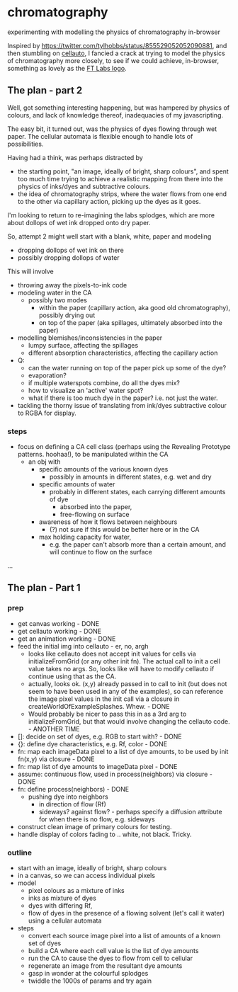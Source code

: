 # chromatography
experimenting with modelling the physics of chromatography in-browser

Inspired by https://twitter.com/tylhobbs/status/855529052052090881, and then stumbling on [cellauto](http://sanojian.github.io/cellauto/), I fancied a crack at trying to model the physics of chromatography more closely, to see if we could achieve, in-browser, something as lovely as the [FT Labs logo](http://labs.ft.com).

## The plan - part 2

Well, got something interesting happening, but was hampered by physics of colours, and lack of knowledge thereof, inadequacies of my javascripting.

The easy bit, it turned out, was the physics of dyes flowing through wet paper. The cellular automata is flexible enough to handle lots of possibilities.

Having had a think, was perhaps distracted by
* the starting point, "an image, ideally of bright, sharp colours", and spent too much time trying to achieve a realistic mapping from there into the physics of inks/dyes and subtractive colours.
* the idea of chromatography strips, where the water flows from one end to the other via capillary action, picking up the dyes as it goes.

I'm looking to return to re-imagining the labs splodges, which are more about dollops of wet ink dropped onto dry paper.

So, attempt 2 might well start with a blank, white, paper and modeling
* dropping dollops of wet ink on there
* possibly dropping dollops of water

This will involve
* throwing away the pixels-to-ink code
* modeling water in the CA
   * possibly two modes
      * within the paper (capillary action, aka good old chromatography), possibly drying out
      * on top of the paper (aka spillages, ultimately absorbed into the paper)
* modelling blemishes/inconsistencies in the paper
   * lumpy surface, affecting the spillages
   * different absorption characteristics, affecting the capillary action
*  Q:
   * can the water running on top of the paper pick up some of the dye?
   * evaporation?
   * if multiple waterspots combine, do all the dyes mix?
   * how to visualize an 'active' water spot?
   * what if there is too much dye in the paper? i.e. not just the water.
* tackling the thorny issue of translating from ink/dyes subtractive colour to RGBA for display.

### steps

* focus on defining a CA cell class (perhaps using the Revealing Prototype patterns. hoohaa!), to be manipulated within the CA
   * an obj with
      * specific amounts of the various known dyes
        * possibly in amounts in different states, e.g. wet and dry
      * specific amounts of water
        * probably in different states, each carrying different amounts of dye
           * absorbed into the paper,
           * free-flowing on surface
      * awareness of how it flows between neighbours
         * (?) not sure if this would be better here or in the CA
      * max holding capacity for water,
         * e.g. the paper can't absorb more than a certain amount, and will continue to flow on the surface

...

## The plan - Part 1

### prep

* get canvas working - DONE
* get cellauto working - DONE
* get an animation working - DONE
* feed the initial img into cellauto - er, no, argh
   * looks like cellauto does not accept init values for cells via initializeFromGrid (or any other init fn). The actual call to init a cell value takes no args. So, looks like will have to modify cellauto if continue using that as the CA.
   * actually, looks ok. (x,y) already passed in to call to init (but does not seem to have been used in any of the examples), so can reference the image pixel values in the init call via a closure in createWorldOfExampleSplashes. Whew. - DONE
   * Would probably be nicer to pass this in as a 3rd arg to initializeFromGrid, but that would involve changing the cellauto code.  - ANOTHER TIME
* []: decide on set of dyes, e.g. RGB to start with? - DONE
* {}: define dye characteristics, e.g. Rf, color - DONE
* fn: map each imageData pixel to a list of dye amounts, to be used by init fn(x,y) via closure - DONE
* fn: map list of dye amounts to imageData pixel - DONE
* assume: continuous flow, used in process(neighbors) via closure - DONE
* fn: define process(neighbors) - DONE
   * pushing dye into neighbors
      * in direction of flow (Rf)
      * sideways? against flow? - perhaps specify a diffusion attribute for when there is no flow, e.g. sideways
* construct clean image of primary colours for testing.
* handle display of colors fading to .. white, not black. Tricky.

### outline

* start with an image, ideally of bright, sharp colours
* in a canvas, so we can access individual pixels
* model
   * pixel colours as a mixture of inks
   * inks as mixture of dyes
   * dyes with differing Rf,
   * flow of dyes in the presence of a flowing solvent (let's call it water) using a cellular automata
* steps
   * convert each source image pixel into a list of amounts of a known set of dyes
   * build a CA where each cell value is the list of dye amounts   
   * run the CA to cause the dyes to flow from cell to cellular
   * regenerate an image from the resultant dye amounts
   * gasp in wonder at the colourful splodges
   * twiddle the 1000s of params and try again
